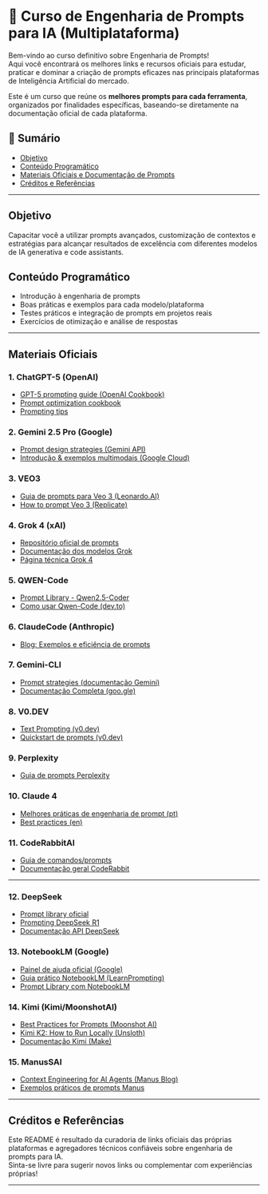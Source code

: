 # 🚀 Curso de Engenharia de Prompts para IA (Multiplataforma)

Bem-vindo ao curso definitivo sobre Engenharia de Prompts!  
Aqui você encontrará os melhores links e recursos oficiais para estudar, praticar e dominar a criação de prompts eficazes nas principais plataformas de Inteligência Artificial do mercado.

Este é um curso que reúne os **melhores prompts para cada ferramenta**, organizados por finalidades específicas, baseando-se diretamente na documentação oficial de cada plataforma.

## 📘 Sumário

- [Objetivo](#objetivo)
- [Conteúdo Programático](#conteúdo-programático)
- [Materiais Oficiais e Documentação de Prompts](#materiais-oficiais)
- [Créditos e Referências](#créditos-e-referências)

---

## Objetivo

Capacitar você a utilizar prompts avançados, customização de contextos e estratégias para alcançar resultados de excelência com diferentes modelos de IA generativa e code assistants.

## Conteúdo Programático

- Introdução à engenharia de prompts
- Boas práticas e exemplos para cada modelo/plataforma
- Testes práticos e integração de prompts em projetos reais
- Exercícios de otimização e análise de respostas

---

## Materiais Oficiais

### 1. **ChatGPT-5 (OpenAI)**
- [GPT-5 prompting guide (OpenAI Cookbook)](https://cookbook.openai.com/examples/gpt-5/gpt-5_prompting_guide)
- [Prompt optimization cookbook](https://cookbook.openai.com/examples/gpt-5/prompt-optimization-cookbook)
- [Prompting tips](https://www.innovationtraining.org/chatgpt-5-prompting-tips-and-practical-guide-with-prompt-examples/)

### 2. **Gemini 2.5 Pro (Google)**
- [Prompt design strategies (Gemini API)](https://ai.google.dev/gemini-api/docs/prompting-strategies)
- [Introdução & exemplos multimodais (Google Cloud)](https://codelabs.developers.google.com/codelabs/intro-gemini-25-pro-colab)

### 3. **VEO3**
- [Guia de prompts para Veo 3 (Leonardo.AI)](https://leonardo.ai/news/mastering-prompts-for-veo-3/)
- [How to prompt Veo 3 (Replicate)](https://replicate.com/blog/using-and-prompting-veo-3)

### 4. **Grok 4 (xAI)**
- [Repositório oficial de prompts](https://github.com/xai-org/grok-prompts)
- [Documentação dos modelos Grok](https://docs.x.ai/docs/models)
- [Página técnica Grok 4](https://docs.x.ai/docs/models/grok-4-0709)

### 5. **QWEN-Code**
- [Prompt Library - Qwen2.5-Coder](https://huggingface.co/Qwen/Qwen2.5-Coder-32B-Instruct)
- [Como usar Qwen-Code (dev.to)](https://dev.to/therealmrmumba/how-to-use-qwen3-coder-and-qwen-code-4g4p)

### 6. **ClaudeCode (Anthropic)**
- [Blog: Exemplos e eficiência de prompts](https://apidog.com/blog/claude-code-prompts/)

### 7. **Gemini-CLI**
- [Prompt strategies (documentação Gemini)](https://ai.google.dev/gemini-api/docs/prompting-strategies)
- [Documentação Completa (goo.gle)](https://goo.gle/gemini-cli-docs-mcp)

### 8. **V0.DEV**
- [Text Prompting (v0.dev)](https://v0.dev/docs/text-prompting)
- [Quickstart de prompts (v0.dev)](https://v0.dev/docs/quickstart)

### 9. **Perplexity**
- [Guia de prompts Perplexity](https://airespo.com/resources/a-guide-to-perplexity-collection-ai-prompts-with-examples/)

### 10. **Claude 4**
- [Melhores práticas de engenharia de prompt (pt)](https://docs.anthropic.com/pt/docs/build-with-claude/prompt-engineering/claude-4-best-practices)
- [Best practices (en)](https://docs.anthropic.com/en/docs/build-with-claude/prompt-engineering/claude-4-best-practices)

### 11. **CodeRabbitAI**
- [Guia de comandos/prompts](https://docs.coderabbit.ai/guides/commands/)
- [Documentação geral CodeRabbit](https://docs.coderabbit.ai)

---
### 12. **DeepSeek**
- [Prompt library oficial](https://api-docs.deepseek.com/prompt-library)
- [Prompting DeepSeek R1](https://docs.together.ai/docs/prompting-deepseek-r1)
- [Documentação API DeepSeek](https://api-docs.deepseek.com)

### 13. **NotebookLM (Google)**
- [Painel de ajuda oficial (Google)](https://support.google.com/notebooklm/?hl=en)
- [Guia prático NotebookLM (LearnPrompting)](https://learnprompting.org/blog/notebooklm-guide)
- [Prompt Library com NotebookLM](https://jonathanmast.com/stop-guessing-start-dominating-build-your-ai-prompt-library-with-googles-notebooklm/)

### 14. **Kimi (Kimi/MoonshotAI)**
- [Best Practices for Prompts (Moonshot AI)](https://platform.moonshot.ai/docs/guide/prompt-best-practice)
- [Kimi K2: How to Run Locally (Unsloth)](https://docs.unsloth.ai/basics/kimi-k2-how-to-run-locally)
- [Documentação Kimi (Make)](https://apps.make.com/kimi)

### 15. **ManusSAI**
- [Context Engineering for AI Agents (Manus Blog)](https://manus.im/blog/Context-Engineering-for-AI-Agents-Lessons-from-Building-Manus)
- [Exemplos práticos de prompts Manus](https://gist.github.com/jlia0/db0a9695b3ca7609c9b1a08dcbf872c9)

---

## Créditos e Referências

Este README é resultado da curadoria de links oficiais das próprias plataformas e agregadores técnicos confiáveis sobre engenharia de prompts para IA.  
Sinta-se livre para sugerir novos links ou complementar com experiências próprias!

---

